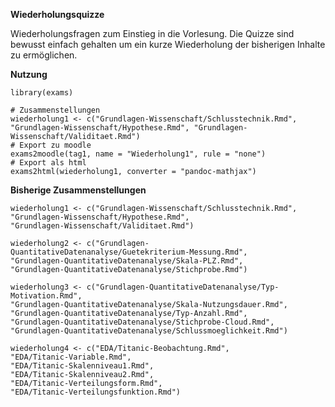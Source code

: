 **Wiederholungsquizze**

Wiederholungsfragen zum Einstieg in die Vorlesung. Die Quizze sind bewusst einfach gehalten um ein kurze Wiederholung der bisherigen Inhalte zu ermöglichen.

**Nutzung**

```
library(exams)

# Zusammenstellungen
wiederholung1 <- c("Grundlagen-Wissenschaft/Schlusstechnik.Rmd", "Grundlagen-Wissenschaft/Hypothese.Rmd", "Grundlagen-Wissenschaft/Validitaet.Rmd")
# Export zu moodle
exams2moodle(tag1, name = "Wiederholung1", rule = "none")
# Export als html
exams2html(wiederholung1, converter = "pandoc-mathjax")
```

**Bisherige Zusammenstellungen**

```
wiederholung1 <- c("Grundlagen-Wissenschaft/Schlusstechnik.Rmd",
"Grundlagen-Wissenschaft/Hypothese.Rmd", 
"Grundlagen-Wissenschaft/Validitaet.Rmd")

wiederholung2 <- c("Grundlagen-QuantitativeDatenanalyse/Guetekriterium-Messung.Rmd",
"Grundlagen-QuantitativeDatenanalyse/Skala-PLZ.Rmd",
"Grundlagen-QuantitativeDatenanalyse/Stichprobe.Rmd")

wiederholung3 <- c("Grundlagen-QuantitativeDatenanalyse/Typ-Motivation.Rmd",
"Grundlagen-QuantitativeDatenanalyse/Skala-Nutzungsdauer.Rmd",
"Grundlagen-QuantitativeDatenanalyse/Typ-Anzahl.Rmd",
"Grundlagen-QuantitativeDatenanalyse/Stichprobe-Cloud.Rmd",
"Grundlagen-QuantitativeDatenanalyse/Schlussmoeglichkeit.Rmd")

wiederholung4 <- c("EDA/Titanic-Beobachtung.Rmd", 
"EDA/Titanic-Variable.Rmd",
"EDA/Titanic-Skalenniveau1.Rmd", 
"EDA/Titanic-Skalenniveau2.Rmd",
"EDA/Titanic-Verteilungsform.Rmd", 
"EDA/Titanic-Verteilungsfunktion.Rmd")
```

